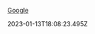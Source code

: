 <div class="content-section">
<div class="section-container" markdown="1">

[Google](https://google.com)
</div>
</div> 2023-01-13T18:08:23.495Z